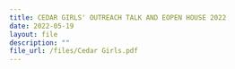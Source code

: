 ```yaml
---
title: CEDAR GIRLS' OUTREACH TALK AND EOPEN HOUSE 2022
date: 2022-05-19
layout: file
description: ""
file_url: /files/Cedar Girls.pdf
---
```

